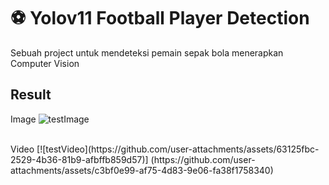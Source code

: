 # ⚽ Yolov11 Football Player Detection
Sebuah project untuk mendeteksi pemain sepak bola menerapkan Computer Vision
<br>
## Result
Image
![testImage](https://github.com/user-attachments/assets/21440acb-2386-47f6-8724-f0257a1ed304)

<br>
Video
[![testVideo](https://github.com/user-attachments/assets/63125fbc-2529-4b36-81b9-afbffb859d57)]
(https://github.com/user-attachments/assets/c3bf0e99-af75-4d83-9e06-fa38f1758340)

